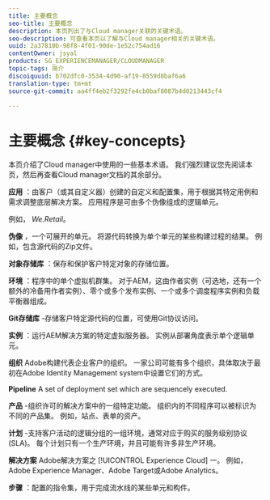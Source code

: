 ```yaml
---
title: 主要概念
seo-title: 主要概念
description: 本页列出了与Cloud manager关联的关键术语。
seo-description: 可查看本页以了解与Cloud manager相关的关键术语。
uuid: 2a37810b-98f8-4f01-90de-1e52c754ad16
contentOwner: jsyal
products: SG_EXPERIENCEMANAGER/CLOUDMANAGER
topic-tags: 简介
discoiquuid: b702dfc0-3534-4d90-af19-8559d8baf6a6
translation-type: tm+mt
source-git-commit: aa4ff4eb2f3292fe4cb0baf8087b4d0213443cf4

---
```



# 主要概念 {#key-concepts}

本页介绍了Cloud manager中使用的一些基本术语。 我们强烈建议您先阅读本页，然后再查看Cloud manager文档的其余部分。

**应用** ：由客户（或其自定义器）创建的自定义和配置集，用于根据其特定用例和需求调整底层解决方案。 应用程序是可由多个伪像组成的逻辑单元。

例如， *We.Retail*。

**伪像** ，一个可展开的单元。 将源代码转换为单个单元的某些构建过程的结果。 例如，包含源代码的Zip文件。

**对象存储库** ：保存和保护客户特定对象的存储位置。

**环境** ：程序中的单个虚拟机群集。 对于AEM，这由作者实例（可选地，还有一个额外的冷备用作者实例）、零个或多个发布实例、一个或多个调度程序实例和负载平衡器组成。

**Git存储库** -存储客户特定源代码的位置，可使用Git协议访问。

**实例** ：运行AEM解决方案的特定虚拟服务器。 实例从部署角度表示单个逻辑单元。

**组织** Adobe构建代表企业客户的组织。 一家公司可能有多个组织，具体取决于最初在Adobe Identity Management system中设置它们的方式。

**Pipeline** A set of deployment set which are sequencely executed.

**产品** -组织许可的解决方案中的一组特定功能。 组织内的不同程序可以被标识为不同的产品集。 例如，站点、表单的资产。

**计划** -支持客户活动的逻辑分组的一组环境，通常对应于购买的服务级别协议(SLA)。 每个计划只有一个生产环境，并且可能有许多非生产环境。

**解决方案** Adobe解决方案之 [!UICONTROL Experience Cloud] 一。 例如，Adobe Experience Manager、Adobe Target或Adobe Analytics。

**步骤** ：配置的指令集，用于完成流水线的某些单元和构件。

